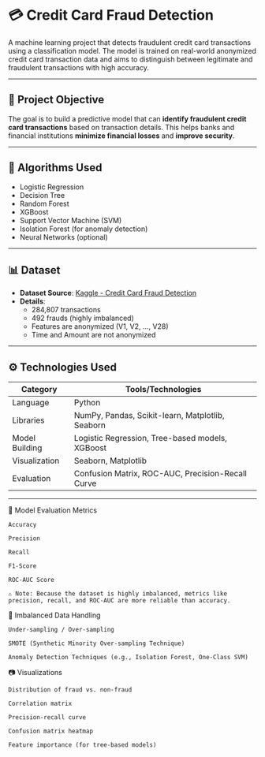 # 💳 Credit Card Fraud Detection

A machine learning project that detects fraudulent credit card transactions using a classification model. The model is trained on real-world anonymized credit card transaction data and aims to distinguish between legitimate and fraudulent transactions with high accuracy.

---

## 📌 Project Objective

The goal is to build a predictive model that can **identify fraudulent credit card transactions** based on transaction details. This helps banks and financial institutions **minimize financial losses** and **improve security**.

---

## 🧠 Algorithms Used

- Logistic Regression
- Decision Tree
- Random Forest
- XGBoost
- Support Vector Machine (SVM)
- Isolation Forest (for anomaly detection)
- Neural Networks (optional)

---

## 📊 Dataset

- **Dataset Source**: [Kaggle - Credit Card Fraud Detection](https://www.kaggle.com/datasets/mlg-ulb/creditcardfraud)
- **Details**:
  - 284,807 transactions
  - 492 frauds (highly imbalanced)
  - Features are anonymized (V1, V2, ..., V28)
  - Time and Amount are not anonymized

---

## ⚙️ Technologies Used

| Category      | Tools/Technologies           |
|---------------|------------------------------|
| Language      | Python                       |
| Libraries     | NumPy, Pandas, Scikit-learn, Matplotlib, Seaborn |
| Model Building| Logistic Regression, Tree-based models, XGBoost |
| Visualization | Seaborn, Matplotlib          |
| Evaluation    | Confusion Matrix, ROC-AUC, Precision-Recall Curve |

---

🧪 Model Evaluation Metrics

    Accuracy

    Precision

    Recall

    F1-Score

    ROC-AUC Score

    ⚠️ Note: Because the dataset is highly imbalanced, metrics like precision, recall, and ROC-AUC are more reliable than accuracy.

🔐 Imbalanced Data Handling

    Under-sampling / Over-sampling

    SMOTE (Synthetic Minority Over-sampling Technique)

    Anomaly Detection Techniques (e.g., Isolation Forest, One-Class SVM)

📷 Visualizations

    Distribution of fraud vs. non-fraud

    Correlation matrix

    Precision-recall curve

    Confusion matrix heatmap

    Feature importance (for tree-based models)
